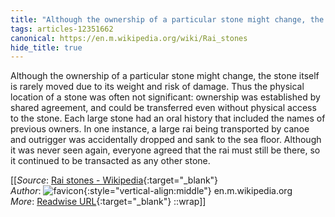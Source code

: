 ```yaml
---
title: "Although the ownership of a particular stone might change, the ..."
tags: articles-12351662
canonical: https://en.m.wikipedia.org/wiki/Rai_stones
hide_title: true
---
```


Although the ownership of a particular stone might change, the stone itself is rarely moved due to its weight and risk of damage. Thus the physical location of a stone was often not significant: ownership was established by shared agreement, and could be transferred even without physical access to the stone. Each large stone had an oral history that included the names of previous owners. In one instance, a large rai being transported by canoe and outrigger was accidentally dropped and sank to the sea floor. Although it was never seen again, everyone agreed that the rai must still be there, so it continued to be transacted as any other stone.


[[_Source_: [Rai stones - Wikipedia](https://en.m.wikipedia.org/wiki/Rai_stones){:target="_blank"}<br>
_Author_: ![favicon](https://s2.googleusercontent.com/s2/favicons?domain=en.m.wikipedia.org){:style="vertical-align:middle"} en.m.wikipedia.org<br>
_More_: [Readwise URL](https://readwise.io/open/260044905){:target="_blank"}
::wrap]]